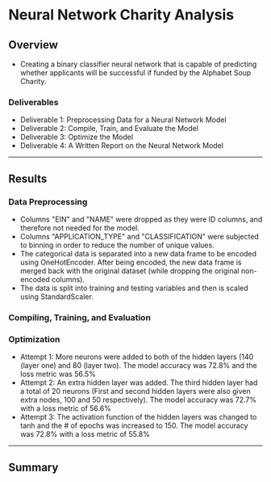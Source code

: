 # Neural Network Charity Analysis

## Overview
 - Creating a binary classifier neural network that is capable of predicting whether applicants will be successful if funded by the Alphabet Soup Charity.
### Deliverables 
 - Deliverable 1: Preprocessing Data for a Neural Network Model
 - Deliverable 2: Compile, Train, and Evaluate the Model
 - Deliverable 3: Optimize the Model
 - Deliverable 4: A Written Report on the Neural Network Model
-------------
## Results

### Data Preprocessing
 - Columns "EIN" and "NAME" were dropped as they were ID columns, and therefore not needed for the model.
 - Columns "APPLICATION_TYPE" and "CLASSIFICATION" were subjected to binning in order to reduce the number of unique values.
 - The categorical data is separated into a new data frame to be encoded using OneHotEncoder. After being encoded, the new data frame is merged back with the original dataset (while dropping the original non-encoded columns).
 - The data is split into training and testing variables and then is scaled using StandardScaler.
### Compiling, Training, and Evaluation



### Optimization
 - Attempt 1: More neurons were added to both of the hidden layers (140 (layer one) and 80 (layer two). The model accuracy was 72.8% and the loss metric was 56.5%
 - Attempt 2: An extra hidden layer was added. The third hidden layer had a total of 20 neurons (First and second hidden layers were also given extra nodes, 100 and 50 respectively). The model accuracy was 72.7% with a loss metric of 56.6%
 - Attempt 3: The activation function of the hidden layers was changed to tanh and the # of epochs was increased to 150. The model accuracy was 72.8% with a loss metric of 55.8%
 ----------
 ## Summary 
